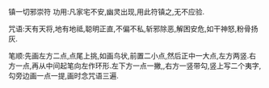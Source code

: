 镇一切邪崇符
功用:凡家宅不安,幽灵出现,用此符镇之,无不应验.

咒语:天有天将,地有地祗,聪明正直,不偏不私,斩邪除恶,解困安危,如干神怒,粉骨扬灰.

笔顺:先画左方二点,点尾上挑,如画鸟状,前置二小点,然后正中一大点,左方两竖.右方一点,再从中间起笔向左作环形.左下方一点一撇,,右方一竖带勾,竖上写二个夷字,勾旁边画一点一提,画时念咒语三遍.